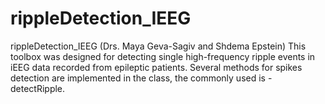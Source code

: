 # rippleDetection_IEEG

rippleDetection_IEEG (Drs. Maya Geva-Sagiv and Shdema Epstein)
This toolbox was designed for detecting single high-frequency ripple events in iEEG data recorded from epileptic patients. 
Several methods for spikes detection are implemented in the class, the commonly used is - detectRipple. 
